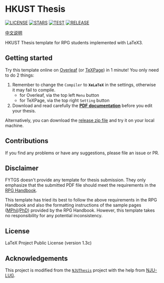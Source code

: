 # HKUST Thesis

[![LICENSE](https://img.shields.io/github/license/HKFoggyU/hkust-thesis)](https://www.latex-project.org/lppl/lppl-1-3c/)
[![STARS](https://img.shields.io/github/stars/HKFoggyU/hkust-thesis)](https://github.com/HKFoggyU/hkust-thesis/stargazers)
[![TEST](https://github.com/HKFoggyU/hkust-thesis/actions/workflows/test.yml/badge.svg)](https://github.com/HKFoggyU/hkust-thesis/actions)
[![RELEASE](https://github.com/HKFoggyU/hkust-thesis/actions/workflows/release.yml/badge.svg)](https://github.com/HKFoggyU/hkust-thesis/releases)

[中文说明](README_CN.md)

HKUST Thesis template for RPG students implemented with LaTeX3.

## Getting started

Try this template online on [Overleaf](https://www.overleaf.com/latex/templates/hkustthesis/mstwvckmhmjg) (or [TeXPage](https://www.texpage.com/template/373737be-dc33-4df2-a7d0-a512a92715ef)) in 1 minute! You only need to do 2 things:

1. Remember to change the `Compiler` to **`XeLaTeX`** in the settings, otherwise it may fail to compile.
   - for Overleaf, via the top left `Menu` button
   - for TeXPage, via the top right `Setting` button
3. Download and read carefully the **[PDF documentation](https://github.com/HKFoggyU/hkust-thesis/releases/latest/download/hkustthesis.pdf)** before you edit your thesis.

Alternatively, you can download the [release zip file](https://github.com/HKFoggyU/hkust-thesis/releases/latest) and try it on your local machine.

## Contributions

If you find any problems or have any suggestions, please file an issue or PR.

## Disclaimer

FYTGS doesn't provide any template for thesis submission. They only emphasize that the submitted PDF file should meet the requirements in the [RPG Handbook](https://fytgs.hkust.edu.hk/academics/Academic-Regulations-and-Requirements/Handbook-for-Research-Postgraduate-Studies/guidelines-thesis-preparation).

This template has tried its best to follow the above requirements in the RPG Handbook and also the formatting instructions of the sample pages ([MPhil](https://fytgs.hkust.edu.hk/sites/default/files/imce/thesis_sample_page_mphil.pdf)/[PhD](https://fytgs.hkust.edu.hk/sites/default/files/imce/thesis_sample_page_phd.pdf)) provided by the RPG Handbook. However, this template takes no responsibility for any potential inconsistency.

## License

LaTeX Project Public License (version 1.3c)

## Acknowledgements

This project is modified from the [`` NJUThesis ``](https://github.com/nju-lug/NJUThesis) project with the help from [NJU-LUG](https://github.com/nju-lug).

